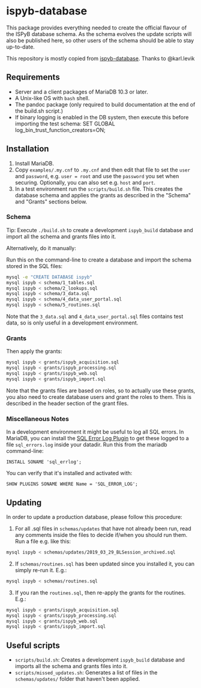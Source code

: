 # ispyb-database

This package provides everything needed to create the official flavour of the ISPyB database schema. As the schema evolves the update scripts will also be published here, so other users of the schema should be able to stay up-to-date.

This repository is mostly  copied from [ispyb-database](https://github.com/DiamondLightSource/ispyb-database). Thanks to @karl.levik

## Requirements

* Server and a client packages of MariaDB 10.3 or later.
* A Unix-like OS with `bash` shell.
* The pandoc package (only required to build documentation at the end of the build.sh script.)
* If binary logging is enabled in the DB system, then execute this before importing the test schema: SET GLOBAL log_bin_trust_function_creators=ON;

## Installation

1. Install MariaDB.
2. Copy `examples/.my.cnf` to `.my.cnf` and then edit that file to set the `user` and `password`, e.g. `user = root` and use the `password` you set when securing. Optionally, you can also set e.g. `host` and `port`.
3. In a test environment run the `scripts/build.sh` file. This creates the database schema and applies the grants as described in the "Schema" and "Grants" sections below.

### Schema

Tip: Execute `./build.sh` to create a development `ispyb_build` database and import all the schema and grants files into it.

Alternatively, do it manually:

Run this on the command-line to create a database and import the schema stored in the SQL files:

```bash
mysql -e "CREATE DATABASE ispyb"
mysql ispyb < schema/1_tables.sql
mysql ispyb < schema/2_lookups.sql
mysql ispyb < schema/3_data.sql
mysql ispyb < schema/4_data_user_portal.sql
mysql ispyb < schema/5_routines.sql
```

Note that the `3_data.sql` and `4_data_user_portal.sql` files contains test data, so is only useful in a development environment.

### Grants

Then apply the grants:

```bash
mysql ispyb < grants/ispyb_acquisition.sql
mysql ispyb < grants/ispyb_processing.sql
mysql ispyb < grants/ispyb_web.sql
mysql ispyb < grants/ispyb_import.sql
```
Note that the grants files are based on roles, so to actually use these grants, you also need to create database users and grant the roles to them. This is described in the header section of the grant files.

### Miscellaneous Notes

In a development environment it might be useful to log all SQL errors. In MariaDB, you can install the [SQL Error Log Plugin](https://mariadb.com/kb/en/library/sql-error-log-plugin/) to get these logged to a file `sql_errors.log` inside your datadir. Run this from the mariadb command-line:

```
INSTALL SONAME 'sql_errlog';
```
You can verify that it's installed and activated with:

```
SHOW PLUGINS SONAME WHERE Name = 'SQL_ERROR_LOG';
```

## Updating

In order to update a production database, please follow this procedure:

1. For all .sql files in `schemas/updates` that have not already been run, read any comments inside the files to decide if/when you should run them. Run a file e.g. like this:
```bash
mysql ispyb < schemas/updates/2019_03_29_BLSession_archived.sql
```
2. If `schemas/routines.sql` has been updated since you installed it, you can simply re-run it. E.g.:
```bash
mysql ispyb < schemas/routines.sql
```
3. If you ran the `routines.sql`, then re-apply the grants for the routines. E.g.:
```bash
mysql ispyb < grants/ispyb_acquisition.sql
mysql ispyb < grants/ispyb_processing.sql
mysql ispyb < grants/ispyb_web.sql
mysql ispyb < grants/ispyb_import.sql
```

## Useful scripts

* `scripts/build.sh`: Creates a development `ispyb_build` database and imports all the schema and grants files into it.
* `scripts/missed_updates.sh`: Generates a list of files in the `schemas/updates/` folder that haven't been applied.
